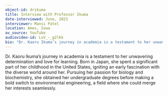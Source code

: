 ```yaml
---
object-id: drikuma
title: Interview with Professor Ikuma
date-interviewed: June, 2023
interviewer: Mansi Patel
location: Ames, Iowa
av_source: YouTube
audiovideo-id: LuV_-_g2lKk
bio: "Dr. Kaoru Ikuma’s journey in academia is a testament to her unwavering determination and love for learning. Born in Japan, she spent a significant part of her childhood in the United States, igniting an early fascination with the diverse world around her. Pursuing her passion for biology and biochemistry, she obtained her undergraduate degrees before making a bold switch to environmental engineering, a field where she could merge her interests seamlessly."
---
```


Dr. Kaoru Ikuma’s journey in academia is a testament to her unwavering determination and love for learning. Born in Japan, she spent a significant part of her childhood in the United States, igniting an early fascination with the diverse world around her. Pursuing her passion for biology and biochemistry, she obtained her undergraduate degrees before making a bold switch to environmental engineering, a field where she could merge her interests seamlessly.
